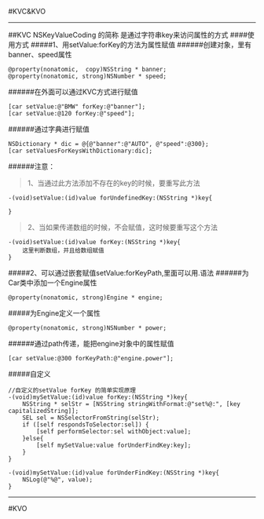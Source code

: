 #KVC&KVO

---

##KVC
    NSKeyValueCoding 的简称 是通过字符串key来访问属性的方式
####使用方式
#####1、用setValue:forKey的方法为属性赋值
######创建对象，里有banner、speed属性
```
@property(nonatomic,  copy)NSString * banner;
@property(nonatomic, strong)NSNumber * speed;
```
######在外面可以通过KVC方式进行赋值
```
[car setValue:@"BMW" forKey:@"banner"];
[car setValue:@120 forKey:@"speed"];
```
######通过字典进行赋值
```
NSDictionary * dic = @{@"banner":@"AUTO", @"speed":@300};
[car setValuesForKeysWithDictionary:dic];
```
######注意：
>1、当通过此方法添加不存在的key的时候，要重写此方法

```
-(void)setValue:(id)value forUndefinedKey:(NSString *)key{
    
}
```
>2、当如果传递数组的时候，不会赋值，这时候要重写这个方法

```
-(void)setValue:(id)value forKey:(NSString *)key{
    这里判断数组，并且给数组赋值
}
```
#####2、可以通过嵌套赋值setValue:forKeyPath,里面可以用.语法
######为Car类中添加一个Engine属性
```
@property(nonatomic, strong)Engine * engine;
```
#####为Engine定义一个属性
```
@property(nonatomic, strong)NSNumber * power;
```
######通过path传递，能把engine对象中的属性赋值
```
[car setValue:@300 forKeyPath:@"engine.power"];
```

#####自定义
```
//自定义的setValue forKey 的简单实现原理
-(void)mySetValue:(id)value forKey:(NSString *)key{
    NSString * selStr = [NSString stringWithFormat:@"set%@:", [key capitalizedString]];
    SEL sel = NSSelectorFromString(selStr);
    if ([self respondsToSelector:sel]) {
        [self performSelector:sel withObject:value];
    }else{
        [self mySetValue:value forUnderFindKey:key];
    }
}

-(void)mySetValue:(id)value forUnderFindKey:(NSString *)key{
    NSLog(@"%@", value);
}
```
---

#KVO
